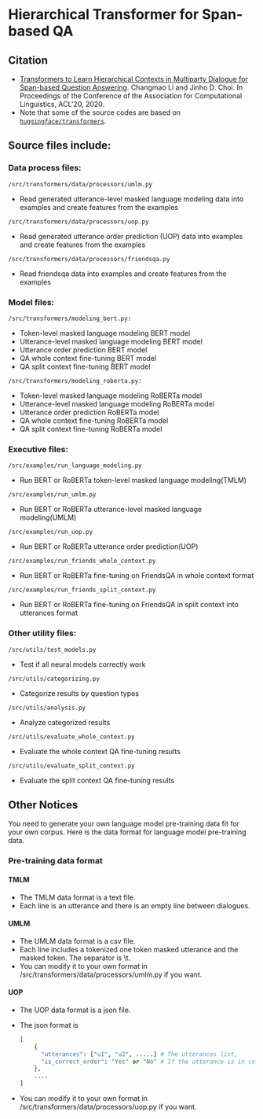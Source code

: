 # Hierarchical Transformer for Span-based QA

## Citation

* [Transformers to Learn Hierarchical Contexts in Multiparty Dialogue for Span-based Question Answering](). Changmao Li and Jinho D. Choi. In Proceedings of the Conference of the Association for Computational Linguistics, ACL'20, 2020.
* Note that some of the source codes are based on [`huggingface/transformers`](https://github.com/huggingface/transformers).


## Source files include:

### Data process files:

```
/src/transformers/data/processors/umlm.py 
```

* Read generated utterance-level masked language modeling data into examples and create features from the examples

```
/src/transformers/data/processors/uop.py 
```
* Read generated utterance order prediction (UOP) data into examples and create features from the examples

```
/src/transformers/data/processors/friendsqa.py 
```

* Read friendsqa data into examples and create features from the examples


### Model files:

```
/src/transformers/modeling_bert.py:
```

* Token-level masked language modeling BERT model 
* Utterance-level masked language modeling BERT model 
* Utterance order prediction BERT model 
* QA whole context fine-tuning BERT model  
* QA split context fine-tuning BERT model

```
/src/transformers/modeling_roberta.py:
```

* Token-level masked language modeling RoBERTa model 
* Utterance-level masked language modeling RoBERTa model 
* Utterance order prediction RoBERTa model 
* QA whole context fine-tuning RoBERTa model  
* QA split context fine-tuning RoBERTa model 


### Executive files:

```
/src/examples/run_language_modeling.py
```

* Run BERT or RoBERTa token-level masked language modeling(TMLM)

```
/src/examples/run_umlm.py
```

* Run BERT or RoBERTa utterance-level masked language modeling(UMLM)

```
/src/examples/run_uop.py 
```

* Run BERT or RoBERTa utterance order prediction(UOP)

```
/src/examples/run_friends_whole_context.py 
```

* Run BERT or RoBERTa fine-tuning on FriendsQA in whole context format

```
/src/examples/run_friends_split_context.py 
```

* Run BERT or RoBERTa fine-tuning on FriendsQA in split context into utterances format


### Other utility files:

```
/src/utils/test_models.py
```

* Test if all neural models correctly work

```
/src/utils/categorizing.py
```

* Categorize results by question types

```
/src/utils/analysis.py
```

* Analyze categorized results

```
/src/utils/evaluate_whole_context.py
```

* Evaluate the whole context QA fine-tuning results 

```
/src/utils/evaluate_split_context.py
```

* Evaluate the split context QA fine-tuning results


## Other Notices

You need to generate your own language model pre-training data fit for your own corpus.
Here is the data format for language model pre-training data.

### Pre-training data format

#### TMLM 

* The TMLM data format is a text file.
* Each line is an utterance and there is an empty line between dialogues.

#### UMLM

* The UMLM data format is a csv file.
* Each line includes a tokenized one token masked utterance and the masked token. The separator is \t.
* You can modify it to your own format in /src/transformers/data/processors/umlm.py if you want.

#### UOP

* The UOP data format is a json file.
* The json format is 

   ```python
   [
       {
         "utterances": ["u1", "u2", .....] # The utterances list, 		
         "is_correct_order": "Yes" or "No" # If the utterance is in correct order or not
       },
       ....
   ]
   ```

* You can modify it to your own format in /src/transformers/data/processors/uop.py if you want.

